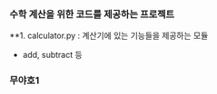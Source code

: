 ### 수학 계산을 위한 코드를 제공하는 프로젝트

**1. calculator.py : 계산기에 있는 기능들을 제공하는 모듈
- add, subtract 등
### 무야호1


